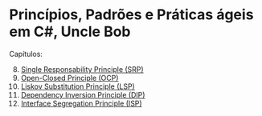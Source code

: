 # Princípios, Padrões e Práticas ágeis em C#, Uncle Bob

Capítulos:

8) [Single Responsability Principle (SRP)](https://github.com/mathnogueira/resenha-livros/blob/master/agileCSharp/Cap8.md)
8) [Open-Closed Principle (OCP)](https://github.com/mathnogueira/resenha-livros/blob/master/agileCSharp/Cap9.md)
10) [Liskov Substitution Principle (LSP)](https://github.com/mathnogueira/resenha-livros/blob/master/agileCSharp/Cap10.md)
11) [Dependency Inversion Principle (DIP)](https://github.com/mathnogueira/resenha-livros/blob/master/agileCSharp/Cap11.md)
12) [Interface Segregation Principle (ISP)](https://github.com/mathnogueira/resenha-livros/blob/master/agileCSharp/Cap12.md)